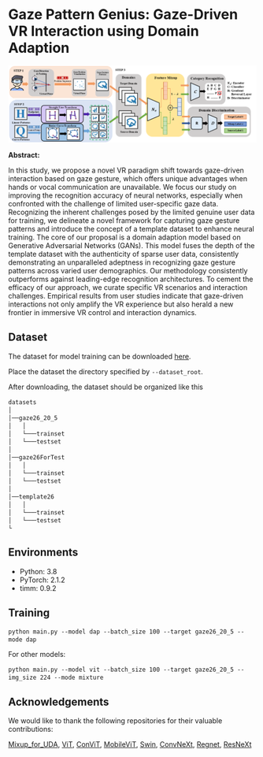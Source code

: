 # Gaze Pattern Genius: Gaze-Driven VR Interaction using Domain Adaption

![pipelinenew1](image/pipelinenew1.png)

**Abstract:**

In this study, we propose a novel VR paradigm shift towards gaze-driven interaction based on gaze gesture, which offers unique advantages when hands or vocal communication are unavailable. We focus our study on improving the recognition accuracy of neural networks, especially when confronted with the challenge of limited user-specific gaze data. Recognizing the inherent challenges posed by the limited genuine user data for training, we delineate a novel framework for capturing gaze gesture patterns and introduce the concept of a template dataset to enhance neural training. The core of our proposal is a domain adaption model based on Generative Adversarial Networks (GANs). This model fuses the depth of the template dataset with the authenticity of sparse user data, consistently demonstrating an unparalleled adeptness in recognizing gaze gesture patterns across varied user demographics. Our methodology consistently outperforms against leading-edge recognition architectures. To cement the efficacy of our approach, we curate specific VR scenarios and interaction challenges. Empirical results from user studies indicate that gaze-driven interactions not only amplify the VR experience but also herald a new frontier in immersive VR control and interaction dynamics.

## Dataset

The dataset for model training can be downloaded [here](https://drive.google.com/drive/folders/1erGzSPGoFjNOTLkMNK6cB2cgk4agVf_I?usp=sharing). 

Place the dataset the directory specified by `--dataset_root`.

After downloading, the dataset should be organized like this

```
datasets
│  
│──gaze26_20_5
│   │
│   └───trainset
│   └───testset
│    
│──gaze26ForTest
│   │
│   └───trainset
│   └───testset
│
│──template26
│   │
│   └───trainset
│   └───testset
└
```



## Environments

- Python: 3.8
- PyTorch: 2.1.2
- timm: 0.9.2



## Training

```
python main.py --model dap --batch_size 100 --target gaze26_20_5 --mode dap
```

For other models: 

```
python main.py --model vit --batch_size 100 --target gaze26_20_5 --img_size 224 --mode mixture
```



## Acknowledgements

We would like to thank the following repositories for their valuable contributions:

[Mixup_for_UDA](https://github.com/ChrisAllenMing/Mixup_for_UDA), [ViT](https://github.com/huggingface/pytorch-image-models/tree/main), [ConViT](https://github.com/facebookresearch/convit), [MobileViT](https://github.com/apple/ml-cvnets/blob/main/cvnets/models/classification/mobilevit.py), [Swin](https://github.com/microsoft/Swin-Transformer), [ConvNeXt](https://github.com/facebookresearch/ConvNeXt), [Regnet](https://github.com/signatrix/regnet), [ResNeXt](https://github.com/facebookresearch/ResNeXt)

